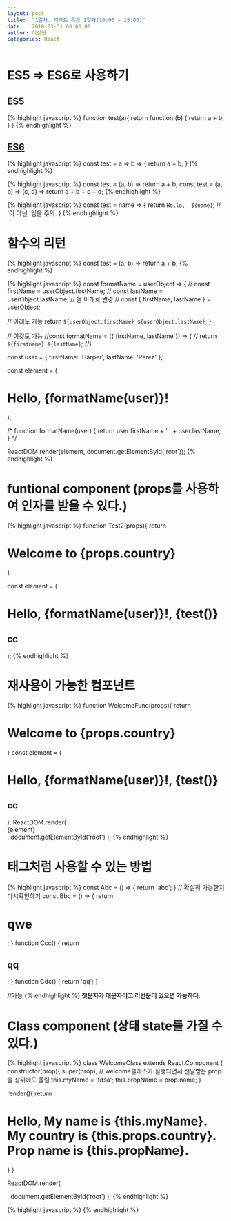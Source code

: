 ```yaml
---
layout: post
title:  "1일차. 리액트 특강 1일차(10:00 ~ 15:00)"
date:   2018-03-31 00:00:00
author: 이상현
categories: React
---
```


# ES5 => ES6로 사용하기
## ES5
{% highlight javascript %}
function test(a){
	return function (b) {
		return a + b;
	}
}
{% endhighlight %}

## [ES6](http://babeljs.io/repl/#?babili=false&browsers=&build=&builtIns=false&code_lz=NoRgNATGDMC6B0BbAhgBwBQDsAEBeAfNjgNTYgCUA3AFDUDGA9pgM4Au2rApm3kcopzyEA3tQCQAJ06sArhJwADABKcANqoZhs2ACTDM_TgF8FNI0A&debug=false&forceAllTransforms=false&shippedProposals=false&circleciRepo=&evaluate=true&fileSize=false&lineWrap=false&presets=latest%2Creact%2Cstage-2&prettier=false&targets=&version=6.26.0&envVersion=)
{% highlight javascript %}
const test = a => b => {
	return a + b;
}
{% endhighlight %}

{% highlight javascript %}
const test = (a, b) => return a + b;
const test = (a, b) => (c, d) => return a + b + c + d;
{% endhighlight %}

{% highlight javascript %}
const test = name => {
	return `Hello,  ${name}`; // '이 아닌 `임을 주의.
}
{% endhighlight %}

# 함수의 리턴
{% highlight javascript %}
const test = (a, b) => return a + b;
{% endhighlight %}

{% highlight javascript %}
const formatName = userObject => {
  // const firstName = userObject.firstName;
  // const lastName = userObject.lastName;
  // 을 아래로 변경
  // const { firstName, lastName } = userObject;

  // 아래도 가능
  return `${userObject.firstName} ${userObject.lastName}`;
}

// 이것도 가능
//const formatName = ({ firstName, lastName }) => {
//  return `${firstname} ${lastName}`;
//}

const user = {
  firstName: 'Harper',
  lastName: 'Perez'
};

const element = (
  <h1>
    Hello, {formatName(user)}!
  </h1>
);


/*
function formatName(user) {
  return user.firstName + ' ' + user.lastName;
}
*/

ReactDOM.render(element, document.getElementById('root'));
{% endhighlight %}

# funtional component (props를 사용하여 인자를 받을 수 있다.)
{% highlight javascript %}
function Test2(props){
  return <h1>Welcome to {props.country}</h1>
}

const element = (
  <div>
    <h1>
      Hello, {formatName(user)}!, {test()}
    </h1>
    <h2>cc</h2>
    <Test2 country="test"/>
  </div>  
);
{% endhighlight %}

# 재사용이 가능한 컴포넌트
{% highlight javascript %}
function WelcomeFunc(props){
  return <h1>Welcome to {props.country}</h1>
}
const element = (
  <div>
    <h1>
      Hello, {formatName(user)}!, {test()}
    </h1>
    <h2>cc</h2>
  </div>  
);
ReactDOM.render(
  <div>
    <WelcomeFunc country="Korea"/>
    <WelcomeFunc country="America"/>
    {element}
  </div>,
  document.getElementById('root')
);
{% endhighlight %}

# 태그처럼 사용할 수 있는 방법
{% highlight javascript %}
const Abc = () => {
  return 'abc';
}
// 확실히 가능한지 다시확인하기
const Bbc = () => {
  return <h1>qwe</h1>;
}
function Ccc() {
  return <h2>qq</h2>;
}
function Cdc() {
  return 'qq';
}

//가능
<Abc/>
<Bbc/>
<Ccc/>
<Cdc/>
{% endhighlight %}
<b>첫문자가 대문자이고 리턴문이 있으면 가능하다.</b>

# Class component (상태 state를 가질 수 있다.)
{% highlight javascript %}
class WelcomeClass extends React.Component {
  constructor(prop){
    super(prop); // welcome클래스가 실행되면서 전달받은 prop을 상위에도 올림
    this.myName = 'fdsa';
    this.propName = prop.name;
  }

  render(){
    return <h1>
      Hello, My name is {this.myName}. <br/>
      My country is {this.props.country}. <br/>
      Prop name is {this.propName}.
    </h1>
  }
}

ReactDOM.render(
  <div>
    <WelcomeClass country="Korea" name="kkk"/>
  </div>,
  document.getElementById('root')
);
{% endhighlight %}


{% highlight javascript %}
{% endhighlight %}
